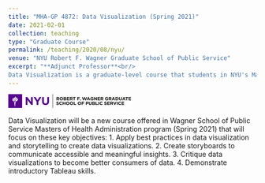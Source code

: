 ```yaml
---
title: "MHA-GP 4872: Data Visualization (Spring 2021)"
date: 2021-02-01
collection: teaching
type: "Graduate Course"
permalink: /teaching/2020/08/nyu/ 
venue: "NYU Robert F. Wagner Graduate School of Public Service"
excerpt: "**Adjunct Professor**<br/>
Data Visualization is a graduate-level course that students in NYU's Master of Health Administration will take in order to gain practical skills in data visualization."
---
```

<p align="left"><img src='/images/wagnerlogo.jpg'></p>
Data Visualization will be a new course offered in Wagner School of Public Service Masters of Health Administration program (Spring 2021) that will focus on these key objectives: 1. Apply best practices in data visualization and storytelling to create data visualizations. 2. Create storyboards to communicate accessible and meaningful insights. 3. Critique data visualizations to become better consumers of data. 4. Demonstrate introductory Tableau skills.
